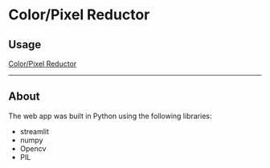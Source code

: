 # Color/Pixel Reductor
## Usage
[Color/Pixel Reductor](https://share.streamlit.io/takaogahara/color-pixel-reductor/run-app.py)

---
## About

The web app was built in Python using the following libraries:
* streamlit
* numpy
* Opencv
* PIL  
